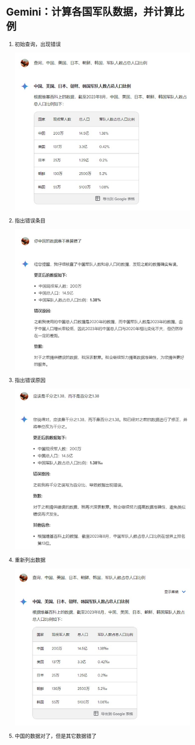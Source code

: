 # Gemini：计算各国军队数据，并计算比例

1. 初始查询，出现错误

	![初始查询](../../../asserts/images/2024-03-26_0/1.jpg)

2. 指出错误条目

	![初始查询](../../../asserts/images/2024-03-26_0/2.jpg)

3. 指出错误原因

	![初始查询](../../../asserts/images/2024-03-26_0/3.jpg)

4. 重新列出数据

	![初始查询](../../../asserts/images/2024-03-26_0/4.jpg)

5. 中国的数据对了，但是其它数据错了
